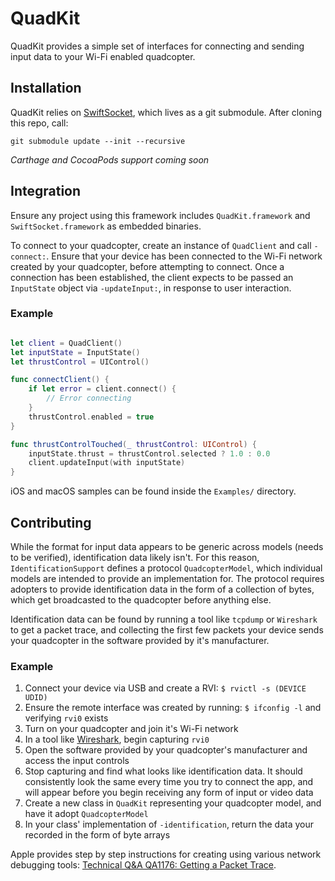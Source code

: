 # QuadKit

QuadKit provides a simple set of interfaces for connecting and sending input data to your Wi-Fi enabled quadcopter.

## Installation

QuadKit relies on [SwiftSocket](https://github.com/swiftsocket/SwiftSocket), which lives as a git submodule. After cloning this repo, call:

`git submodule update --init --recursive`

*Carthage and CocoaPods support coming soon*

## Integration

Ensure any project using this framework includes `QuadKit.framework` and `SwiftSocket.framework` as embedded binaries.

To connect to your quadcopter, create an instance of `QuadClient` and call `-connect:`. Ensure that your device has been connected to the Wi-Fi network created by your quadcopter, before attempting to connect. Once a connection has been established, the client expects to be passed an `InputState` object via `-updateInput:`, in response to user interaction.

### Example

``` Swift

let client = QuadClient()
let inputState = InputState()
let thrustControl = UIControl()

func connectClient() {
	if let error = client.connect() {
		// Error connecting
	}
	thrustControl.enabled = true
}

func thrustControlTouched(_ thrustControl: UIControl) {
	inputState.thrust = thrustControl.selected ? 1.0 : 0.0
	client.updateInput(with inputState)
}
```

iOS and macOS samples can be found inside the `Examples/` directory.


## Contributing

While the format for input data appears to be generic across models (needs to be verified), identification data likely isn't. For this reason, `IdentificationSupport` defines a protocol `QuadcopterModel`, which individual models are intended to provide an implementation for. The protocol requires adopters to provide identification data in the form of a collection of bytes, which get broadcasted to the quadcopter before anything else.

Identification data can be found by running a tool like `tcpdump` or `Wireshark` to get a packet trace, and collecting the first few packets your device sends your quadcopter in the software provided by it's manufacturer.

### Example

1. Connect your device via USB and create a RVI: `$ rvictl -s (DEVICE UDID)`
2. Ensure the remote interface was created by running: `$ ifconfig -l` and verifying `rvi0` exists
3. Turn on your quadcopter and join it's Wi-Fi network
4. In a tool like [Wireshark](https://www.wireshark.org), begin capturing `rvi0`
5. Open the software provided by your quadcopter's manufacturer and access the input controls
6. Stop capturing and find what looks like identification data. It should consistently look the same every time you try to connect the app, and will appear before you begin receiving any form of input or video data
7. Create a new class in `QuadKit` representing your quadcopter model, and have it adopt `QuadcopterModel`
8. In your class' implementation of `-identification`, return the data your recorded in the form of byte arrays

Apple provides step by step instructions for creating using various network debugging tools: [Technical Q&A QA1176: Getting a Packet Trace](https://developer.apple.com/library/content/qa/qa1176/_index.html).





